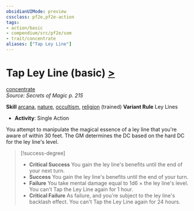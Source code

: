 ```yaml
---
obsidianUIMode: preview
cssclass: pf2e,pf2e-action
tags:
- action/basic
- compendium/src/pf2e/som
- trait/concentrate
aliases: ["Tap Ley Line"]
---
```

# Tap Ley Line (basic) [>](rules/core-rulebook/chapter-9-playing-the-game.md#Actions "Single Action")
[concentrate](rules/traits/concentrate.md)  
*Source: Secrets of Magic p. 215*  

**Skill** [arcana](compendium/skills.md#Arcana), [nature](compendium/skills.md#Nature), [occultism](compendium/skills.md#Occultism), [religion](compendium/skills.md#Religion) (trained)
**Variant Rule** Ley Lines
- **Activity**: Single Action

You attempt to manipulate the magical essence of a ley line that you're aware of within 30 feet. The GM determines the DC based on the hard DC for the ley line's level.

> [!success-degree] 
> - **Critical Success** You gain the ley line's benefits until the end of your next turn.
> - **Success** You gain the ley line's benefits until the end of your turn.
> - **Failure** You take mental damage equal to 1d6 × the ley line's level. You can't Tap the Ley Line again for 1 hour.
> - **Critical Failure** As failure, and you're subject to the ley line's backlash effect. You can't Tap the Ley Line again for 24 hours.